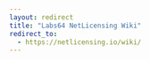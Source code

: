 ```yaml
---
layout: redirect
title: "Labs64 NetLicensing Wiki"
redirect_to:
  - https://netlicensing.io/wiki/
---
```


